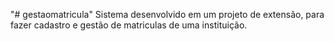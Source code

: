 "# gestaomatricula" 
Sistema desenvolvido em um projeto de extensão, para fazer cadastro e gestão de matriculas de uma instituição.
